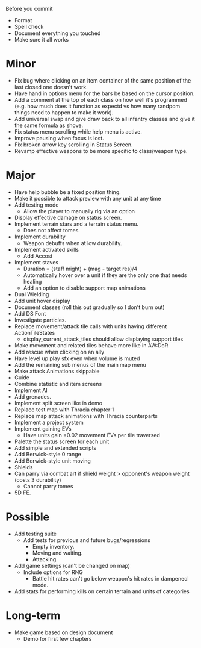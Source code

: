 Before you commit
* Format
* Spell check
* Document everything you touched
* Make sure it all works

# Minor
* Fix bug where clicking on an item container of the same position of the last closed one doesn't work.
* Have hand in options menu for the bars be based on the cursor position.
* Add a comment at the top of each class on how well it's programmed (e.g. how much does it function as expectd vs how many randpom things need to happen to make it work).
* Add universal swap and give draw back to all infantry classes and give it the same formula as shove.
* Fix status menu scrolling while help menu is active.
* Improve pausing when focus is lost.
* Fix broken arrow key scrolling in Status Screen.
* Revamp effective weapons to be more specific to class/weapon type.

# Major
* Have help bubble be a fixed position thing.
* Make it possible to attack preview with any unit at any time
* Add testing mode
	* Allow the player to manually rig via an option
* Display effective damage on status screen.
* Implement terrain stars and a terrain status menu.
	* Does not affect tomes
* Implement durability
	* Weapon debuffs when at low durability.
* Implement activated skills
	* Add Accost
* Implement staves
	* Duration = (staff might) + (mag - target res)/4
	* Automatically hover over a unit if they are the only one that needs healing
	* Add an option to disable support map animations
* Dual Wielding
* Add unit hover display
* Document classes (roll this out gradually so I don't burn out)
* Add DS Font
* Investigate particles.
* Replace movement/attack tile calls with units having different ActionTileStates
	* display_current_attack_tiles should allow displaying support tiles
* Make movement and related tiles behave more like in AW:DoR
* Add rescue when clicking on an ally
* Have level up play sfx even when volume is muted
* Add the remaining sub menus of the main map menu
* Make attack Animations skippable
* Guide
* Combine statistic and item screens
* Implement AI
* Add grenades.
* Implement split screen like in demo
* Replace test map with Thracia chapter 1
* Replace map attack animations with Thracia counterparts
* Implement a project system
* Implement gaining EVs
	* Have units gain +0.02 movement EVs per tile traversed
* Palette the status screen for each unit
* Add simple and extended scripts
* Add Berwick-style 0 range
* Add Berwick-style unit moving
* Shields
* Can parry via combat art if shield weight > opponent's weapon weight (costs 3 durability)
	* Cannot parry tomes
* 5D FE.

# Possible
* Add testing suite
	* Add tests for previous and future bugs/regressions
		* Empty inventory.
		* Moving and waiting.
		* Attacking.
* Add game settings (can't be changed on map)
	* Include options for RNG
		* Battle hit rates can't go below weapon's hit rates in dampened mode.
* Add stats for performing kills on certain terrain and units of categories

# Long-term
* Make game based on design document
	* Demo for first few chapters
